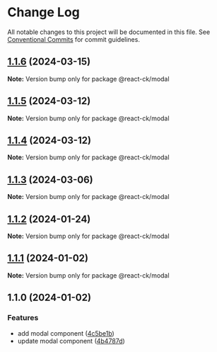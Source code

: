 # Change Log

All notable changes to this project will be documented in this file.
See [Conventional Commits](https://conventionalcommits.org) for commit guidelines.

## [1.1.6](https://github.com/abelflopes/react-ck/compare/@react-ck/modal@1.1.5...@react-ck/modal@1.1.6) (2024-03-15)

**Note:** Version bump only for package @react-ck/modal





## [1.1.5](https://github.com/abelflopes/react-ck/compare/@react-ck/modal@1.1.4...@react-ck/modal@1.1.5) (2024-03-12)

**Note:** Version bump only for package @react-ck/modal





## [1.1.4](https://github.com/abelflopes/react-ck/compare/@react-ck/modal@1.1.3...@react-ck/modal@1.1.4) (2024-03-12)

**Note:** Version bump only for package @react-ck/modal





## [1.1.3](https://github.com/abelflopes/react-ck/compare/@react-ck/modal@1.1.2...@react-ck/modal@1.1.3) (2024-03-06)

**Note:** Version bump only for package @react-ck/modal





## [1.1.2](https://github.com/abelflopes/react-ck/compare/@react-ck/modal@1.1.1...@react-ck/modal@1.1.2) (2024-01-24)

**Note:** Version bump only for package @react-ck/modal





## [1.1.1](https://github.com/abelflopes/react-ck/compare/@react-ck/modal@1.1.0...@react-ck/modal@1.1.1) (2024-01-02)

**Note:** Version bump only for package @react-ck/modal





## 1.1.0 (2024-01-02)


### Features

* add modal component ([4c5be1b](https://github.com/abelflopes/react-ck/commit/4c5be1b7ce296b72d52aefce3978e6a8c8678b71))
* update modal component ([4b4787d](https://github.com/abelflopes/react-ck/commit/4b4787d56c2156bf5ab410d28d5ecd7a52ae753c))
